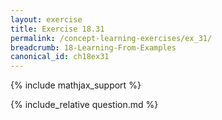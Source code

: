 ```yaml
---
layout: exercise
title: Exercise 18.31
permalink: /concept-learning-exercises/ex_31/
breadcrumb: 18-Learning-From-Examples
canonical_id: ch18ex31
---
```


{% include mathjax_support %}
<div id="hiddden">{% include_relative question.md %}</div>